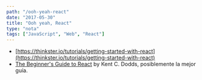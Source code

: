 ```yaml
---
path: "/ooh-yeah-react"
date: "2017-05-30"
title: "Ooh yeah, React"
type: "nota"
tags: ["JavaScript", "Web", "React"]
---
```


- [https://thinkster.io/tutorials/getting-started-with-react](https://thinkster.io/tutorials/getting-started-with-react)
- [The Beginner's Guide to React](https://egghead.io/courses/the-beginner-s-guide-to-react) by Kent C. Dodds, posiblemente la mejor gu&iacute;a.
